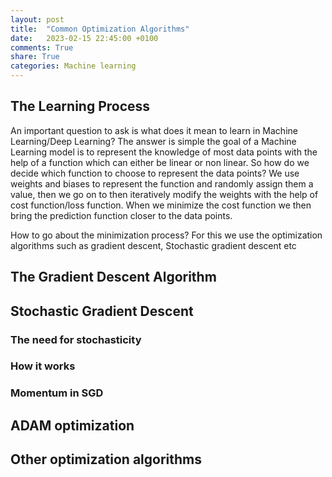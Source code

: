 ```yaml
---
layout: post
title:  "Common Optimization Algorithms"
date:   2023-02-15 22:45:00 +0100
comments: True
share: True
categories: Machine learning
---
```


## The Learning Process

An important question to ask is what does it mean to learn in Machine Learning/Deep Learning? The answer is simple the goal of a Machine Learning model is to represent the knowledge of most data points with the help of a function which can either be linear or non linear. So how do we decide which function to choose to represent the data points? We use weights and biases to represent the function and randomly assign them a value, then we go on to then iteratively modify the weights with the help of cost function/loss function. When we minimize the cost function we then bring the prediction function closer to the data points. 

How to go about the minimization process? For this we use the optimization algorithms such as gradient descent, Stochastic gradient descent etc

## The Gradient Descent Algorithm


## Stochastic Gradient Descent

### The need for stochasticity

### How it works 

### Momentum in SGD

## ADAM optimization

## Other optimization algorithms 


